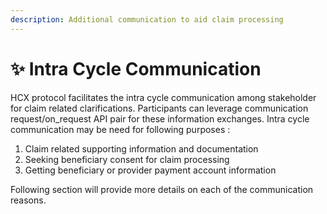 ```yaml
---
description: Additional communication to aid claim processing
---
```


# ✨ Intra Cycle Communication

HCX protocol facilitates the intra cycle communication among stakeholder for claim related clarifications. Participants can leverage communication request/on\_request API pair for these information exchanges. Intra cycle communication may be need for following purposes :&#x20;

1. Claim related supporting information and documentation
2. Seeking beneficiary consent for claim processing
3. Getting beneficiary or provider payment account information&#x20;

Following section will provide more details on each of the communication reasons.
